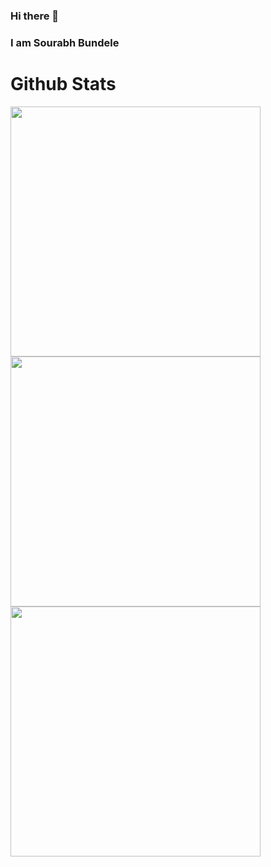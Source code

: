 ### Hi there 👋
### I am Sourabh Bundele
<h1>Github Stats</h1>
<img src="https://github-readme-stats.vercel.app/api?username=SBundele&theme=vue-dark&show_icons=true&hide_border=true&count_private=true" width="400">
<img src="https://github-readme-streak-stats.herokuapp.com/?user=SBundele&theme=vue-dark&hide_border=true" width="400">
<img src="https://github-readme-stats.vercel.app/api/top-langs/?username=SBundele&theme=vue-dark&show_icons=true&hide_border=true&layout=compact" width="400">

<!--
**SBundele/SBundele** is a ✨ _special_ ✨ repository because its `README.md` (this file) appears on your GitHub profile.

Here are some ideas to get you started:

- 🔭 I’m currently working on ...
- 🌱 I’m currently learning ...
- 👯 I’m looking to collaborate on ...
- 🤔 I’m looking for help with ...
- 💬 Ask me about ...
- 📫 How to reach me: ...
- 😄 Pronouns: ...
- ⚡ Fun fact: ...
-->

